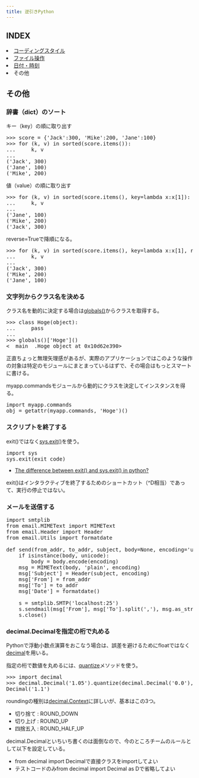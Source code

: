 ```yaml
---
title: 逆引きPython
---
```

## INDEX

<li><a href="/pages/python_coding/">コーディングスタイル</a></li>
<li><a href="/pages/python_file/">ファイル操作</a></li>
<li><a href="/pages/python_date/">日付・時刻</a></li>
<li>その他</li>

## その他

### 辞書（dict）のソート

キー（key）の順に取り出す

<pre class="prettyprint">
>>> score = {'Jack':300, 'Mike':200, 'Jane':100}
>>> for (k, v) in sorted(score.items()):
...     k, v
...
('Jack', 300)
('Jane', 100)
('Mike', 200)
</pre>

値（value）の順に取り出す

<pre class="prettyprint">
>>> for (k, v) in sorted(score.items(), key=lambda x:x[1]):
...     k, v
...
('Jane', 100)
('Mike', 200)
('Jack', 300)
</pre>

reverse=Trueで降順になる。

<pre class="prettyprint">
>>> for (k, v) in sorted(score.items(), key=lambda x:x[1], reverse=True):
...     k, v
...
('Jack', 300)
('Mike', 200)
('Jane', 100)
</pre>


### 文字列からクラス名を決める

クラス名を動的に決定する場合は[globals()](http://docs.python.jp/2/library/functions.html#globals)からクラスを取得する。

<pre class="prettyprint">
>>> class Hoge(object):
...     pass
...
>>> globals()['Hoge']()
<__main__.Hoge object at 0x10d62e390>
</pre>

正直ちょっと無理矢理感があるが、実際のアプリケーションではこのような操作の対象は特定のモジュールにまとまっているはずで、その場合はもっとスマートに書ける。

myapp.commandsモジュールから動的にクラスを決定してインスタンスを得る。

<pre class="prettyprint">
import myapp.commands
obj = getattr(myapp.commands, 'Hoge')()
</pre>


### スクリプトを終了する

exit()ではなく[sys.exit()](http://docs.python.jp/2/library/sys.html#sys.exit)を使う。

<pre class="prettyprint">
import sys
sys.exit(exit_code)
</pre>

- [The difference between exit() and sys.exit() in python?](http://stackoverflow.com/questions/6501121/the-difference-between-exit-and-sys-exit-in-python)

exit()はインタラクティブを終了するためのショートカット（^D相当）であって、実行の停止ではない。


### メールを送信する

<pre class="prettyprint">
import smtplib
from email.MIMEText import MIMEText
from email.Header import Header
from email.Utils import formatdate

def send(from_addr, to_addr, subject, body=None, encoding='utf-8'):
    if isinstance(body, unicode):
        body = body.encode(encoding)
    msg = MIMEText(body, 'plain', encoding)
    msg['Subject'] = Header(subject, encoding)
    msg['From'] = from_addr
    msg['To'] = to_addr
    msg['Date'] = formatdate()

    s = smtplib.SMTP('localhost:25')
    s.sendmail(msg['From'], msg['To'].split(','), msg.as_string())
    s.close()
</pre>


### decimal.Decimalを指定の桁で丸める

Pythonで浮動小数点演算をおこなう場合は、誤差を避けるためにfloatではなく[decimal](http://docs.python.jp/2/library/decimal.html)を用いる。

指定の桁で数値を丸めるには、[quantize](http://docs.python.jp/2/library/decimal.html#decimal.Decimal.quantize)メソッドを使う。

<pre class="prettyprint">
>>> import decimal
>>> decimal.Decimal('1.05').quantize(decimal.Decimal('0.0'), rounding=decimal.ROUND_HALF_UP)
Decimal('1.1')
</pre>

roundingの種別は[decimal.Context](http://docs.python.jp/2/library/decimal.html#decimal.Context)に詳しいが、基本はこの3つ。

- 切り捨て : ROUND\_DOWN
- 切り上げ : ROUND\_UP
- 四捨五入 : ROUND\_HALF\_UP

decimal.Decimalといちいち書くのは面倒なので、今のところチームのルールとして以下を設定している。

- from decimal import Decimalで直接クラスをimportしてよい
- テストコードのみfrom decimal import Decimal as Dで省略してよい
